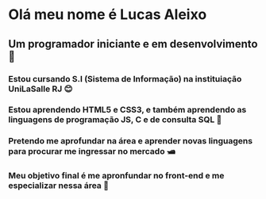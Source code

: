 # Olá meu nome é Lucas Aleixo 
## Um programador iniciante e em desenvolvimento 🌱
### Estou cursando S.I (Sistema de Informação) na instituiação UniLaSalle RJ 😊
### Estou aprendendo HTML5 e CSS3, e também aprendendo as linguagens de programação JS, C e de consulta SQL 📓
### Pretendo me aprofundar na área e aprender novas linguagens para procurar me ingressar no mercado 🛥️
### Meu objetivo final é me apronfundar no front-end e me especializar nessa área 🏁
